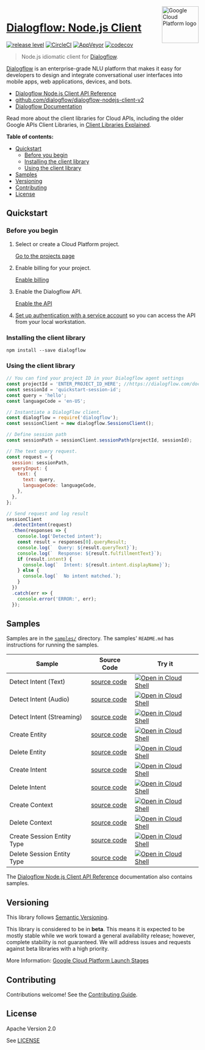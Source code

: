<img src="https://avatars2.githubusercontent.com/u/2810941?v=3&s=96" alt="Google Cloud Platform logo" title="Google Cloud Platform" align="right" height="96" width="96"/>

# [Dialogflow: Node.js Client](https://github.com/dialogflow/dialogflow-nodejs-client-v2)

[![release level](https://img.shields.io/badge/release%20level-beta-yellow.svg?style&#x3D;flat)](https://cloud.google.com/terms/launch-stages)
[![CircleCI](https://img.shields.io/circleci/project/github/dialogflow/dialogflow-nodejs-client-v2.svg?style=flat)](https://circleci.com/gh/dialogflow/dialogflow-nodejs-client-v2)
[![AppVeyor](https://ci.appveyor.com/api/projects/status/github/dialogflow/dialogflow-nodejs-client-v2?branch=master&svg=true)](https://ci.appveyor.com/project/dialogflow/dialogflow-nodejs-client-v2)
[![codecov](https://img.shields.io/codecov/c/github/dialogflow/dialogflow-nodejs-client-v2/master.svg?style=flat)](https://codecov.io/gh/dialogflow/dialogflow-nodejs-client-v2)

> Node.js idiomatic client for [Dialogflow][product-docs].

[Dialogflow](https://dialogflow.com/docs/reference/v2-agent-setup) is an enterprise-grade NLU platform that makes it easy for developers to design and integrate conversational user interfaces into mobile apps, web applications, devices, and bots.


* [Dialogflow Node.js Client API Reference][client-docs]
* [github.com/dialogflow/dialogflow-nodejs-client-v2](https://github.com/dialogflow/dialogflow-nodejs-client-v2)
* [Dialogflow Documentation][product-docs]

Read more about the client libraries for Cloud APIs, including the older
Google APIs Client Libraries, in [Client Libraries Explained][explained].

[explained]: https://cloud.google.com/apis/docs/client-libraries-explained

**Table of contents:**

* [Quickstart](#quickstart)
  * [Before you begin](#before-you-begin)
  * [Installing the client library](#installing-the-client-library)
  * [Using the client library](#using-the-client-library)
* [Samples](#samples)
* [Versioning](#versioning)
* [Contributing](#contributing)
* [License](#license)

## Quickstart

### Before you begin

1.  Select or create a Cloud Platform project.

    [Go to the projects page][projects]

1.  Enable billing for your project.

    [Enable billing][billing]

1.  Enable the Dialogflow API.

    [Enable the API][enable_api]

1.  [Set up authentication with a service account][auth] so you can access the
    API from your local workstation.

[projects]: https://console.cloud.google.com/project
[billing]: https://support.google.com/cloud/answer/6293499#enable-billing
[enable_api]: https://console.cloud.google.com/flows/enableapi?apiid=dialogflow.googleapis.com
[auth]: https://cloud.google.com/docs/authentication/getting-started

### Installing the client library

    npm install --save dialogflow

### Using the client library

```javascript
// You can find your project ID in your Dialogflow agent settings
const projectId = 'ENTER_PROJECT_ID_HERE'; //https://dialogflow.com/docs/agents#settings
const sessionId = 'quickstart-session-id';
const query = 'hello';
const languageCode = 'en-US';

// Instantiate a DialogFlow client.
const dialogflow = require('dialogflow');
const sessionClient = new dialogflow.SessionsClient();

// Define session path
const sessionPath = sessionClient.sessionPath(projectId, sessionId);

// The text query request.
const request = {
  session: sessionPath,
  queryInput: {
    text: {
      text: query,
      languageCode: languageCode,
    },
  },
};

// Send request and log result
sessionClient
  .detectIntent(request)
  .then(responses => {
    console.log('Detected intent');
    const result = responses[0].queryResult;
    console.log(`  Query: ${result.queryText}`);
    console.log(`  Response: ${result.fulfillmentText}`);
    if (result.intent) {
      console.log(`  Intent: ${result.intent.displayName}`);
    } else {
      console.log(`  No intent matched.`);
    }
  })
  .catch(err => {
    console.error('ERROR:', err);
  });
```

## Samples

Samples are in the [`samples/`](https://github.com/dialogflow/dialogflow-nodejs-client-v2/tree/master/samples) directory. The samples' `README.md`
has instructions for running the samples.

| Sample                      | Source Code                       | Try it |
| --------------------------- | --------------------------------- | ------ |
| Detect Intent (Text) | [source code](https://github.com/dialogflow/dialogflow-nodejs-client-v2/blob/master/samples/detect.js) | [![Open in Cloud Shell][shell_img]](https://console.cloud.google.com/cloudshell/open?git_repo=https://github.com/dialogflow/dialogflow-nodejs-client-v2&page=editor&open_in_editor=samples/detect.js,samples/README.md) |
| Detect Intent (Audio) | [source code](https://github.com/dialogflow/dialogflow-nodejs-client-v2/blob/master/samples/detect.js) | [![Open in Cloud Shell][shell_img]](https://console.cloud.google.com/cloudshell/open?git_repo=https://github.com/dialogflow/dialogflow-nodejs-client-v2&page=editor&open_in_editor=samples/detect.js,samples/README.md) |
| Detect Intent (Streaming) | [source code](https://github.com/dialogflow/dialogflow-nodejs-client-v2/blob/master/samples/detect.js) | [![Open in Cloud Shell][shell_img]](https://console.cloud.google.com/cloudshell/open?git_repo=https://github.com/dialogflow/dialogflow-nodejs-client-v2&page=editor&open_in_editor=samples/detect.js,samples/README.md) |
| Create Entity | [source code](https://github.com/dialogflow/dialogflow-nodejs-client-v2/blob/master/samples/resource.js) | [![Open in Cloud Shell][shell_img]](https://console.cloud.google.com/cloudshell/open?git_repo=https://github.com/dialogflow/dialogflow-nodejs-client-v2&page=editor&open_in_editor=samples/resource.js,samples/README.md) |
| Delete Entity | [source code](https://github.com/dialogflow/dialogflow-nodejs-client-v2/blob/master/samples/resource.js) | [![Open in Cloud Shell][shell_img]](https://console.cloud.google.com/cloudshell/open?git_repo=https://github.com/dialogflow/dialogflow-nodejs-client-v2&page=editor&open_in_editor=samples/resource.js,samples/README.md) |
| Create Intent | [source code](https://github.com/dialogflow/dialogflow-nodejs-client-v2/blob/master/samples/resource.js) | [![Open in Cloud Shell][shell_img]](https://console.cloud.google.com/cloudshell/open?git_repo=https://github.com/dialogflow/dialogflow-nodejs-client-v2&page=editor&open_in_editor=samples/resource.js,samples/README.md) |
| Delete Intent | [source code](https://github.com/dialogflow/dialogflow-nodejs-client-v2/blob/master/samples/resource.js) | [![Open in Cloud Shell][shell_img]](https://console.cloud.google.com/cloudshell/open?git_repo=https://github.com/dialogflow/dialogflow-nodejs-client-v2&page=editor&open_in_editor=samples/resource.js,samples/README.md) |
| Create Context | [source code](https://github.com/dialogflow/dialogflow-nodejs-client-v2/blob/master/samples/resource.js) | [![Open in Cloud Shell][shell_img]](https://console.cloud.google.com/cloudshell/open?git_repo=https://github.com/dialogflow/dialogflow-nodejs-client-v2&page=editor&open_in_editor=samples/resource.js,samples/README.md) |
| Delete Context | [source code](https://github.com/dialogflow/dialogflow-nodejs-client-v2/blob/master/samples/resource.js) | [![Open in Cloud Shell][shell_img]](https://console.cloud.google.com/cloudshell/open?git_repo=https://github.com/dialogflow/dialogflow-nodejs-client-v2&page=editor&open_in_editor=samples/resource.js,samples/README.md) |
| Create Session Entity Type | [source code](https://github.com/dialogflow/dialogflow-nodejs-client-v2/blob/master/samples/resource.js) | [![Open in Cloud Shell][shell_img]](https://console.cloud.google.com/cloudshell/open?git_repo=https://github.com/dialogflow/dialogflow-nodejs-client-v2&page=editor&open_in_editor=samples/resource.js,samples/README.md) |
| Delete Session Entity Type | [source code](https://github.com/dialogflow/dialogflow-nodejs-client-v2/blob/master/samples/resource.js) | [![Open in Cloud Shell][shell_img]](https://console.cloud.google.com/cloudshell/open?git_repo=https://github.com/dialogflow/dialogflow-nodejs-client-v2&page=editor&open_in_editor=samples/resource.js,samples/README.md) |

The [Dialogflow Node.js Client API Reference][client-docs] documentation
also contains samples.

## Versioning

This library follows [Semantic Versioning](http://semver.org/).

This library is considered to be in **beta**. This means it is expected to be
mostly stable while we work toward a general availability release; however,
complete stability is not guaranteed. We will address issues and requests
against beta libraries with a high priority.

More Information: [Google Cloud Platform Launch Stages][launch_stages]

[launch_stages]: https://cloud.google.com/terms/launch-stages

## Contributing

Contributions welcome! See the [Contributing Guide](https://github.com/dialogflow/dialogflow-nodejs-client-v2/blob/master/.github/CONTRIBUTING.md).

## License

Apache Version 2.0

See [LICENSE](https://github.com/dialogflow/dialogflow-nodejs-client-v2/blob/master/LICENSE)

[client-docs]: https://dialogflow.com/docs/reference/api-v2/rpc/
[product-docs]: https://dialogflow.com/docs/reference/api-v2/rpc/
[shell_img]: http://gstatic.com/cloudssh/images/open-btn.png
